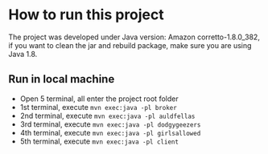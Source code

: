 # How to run this project

The project was developed under Java version: Amazon corretto-1.8.0_382, if you want to clean the jar and rebuild package, make sure you are using Java 1.8.

## Run in local machine
- Open 5 terminal, all enter the project root folder
- 1st terminal, execute ```mvn exec:java -pl broker```
- 2nd terminal, execute ```mvn exec:java -pl auldfellas```
- 3rd terminal, execute ```mvn exec:java -pl dodgygeezers```
- 4th terminal, execute ```mvn exec:java -pl girlsallowed```
- 5th terminal, execute ```mvn exec:java -pl client```